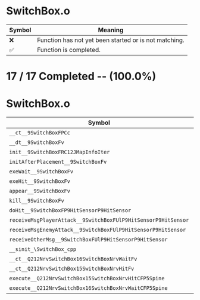 # SwitchBox.o
| Symbol | Meaning 
| ------------- | ------------- 
| :x: | Function has not yet been started or is not matching. 
| :white_check_mark: | Function is completed. 


# 17 / 17 Completed -- (100.0%)
# SwitchBox.o
| Symbol | Decompiled? |
| ------------- | ------------- |
| `__ct__9SwitchBoxFPCc` | :white_check_mark: |
| `__dt__9SwitchBoxFv` | :white_check_mark: |
| `init__9SwitchBoxFRC12JMapInfoIter` | :white_check_mark: |
| `initAfterPlacement__9SwitchBoxFv` | :white_check_mark: |
| `exeWait__9SwitchBoxFv` | :white_check_mark: |
| `exeHit__9SwitchBoxFv` | :white_check_mark: |
| `appear__9SwitchBoxFv` | :white_check_mark: |
| `kill__9SwitchBoxFv` | :white_check_mark: |
| `doHit__9SwitchBoxFP9HitSensorP9HitSensor` | :white_check_mark: |
| `receiveMsgPlayerAttack__9SwitchBoxFUlP9HitSensorP9HitSensor` | :white_check_mark: |
| `receiveMsgEnemyAttack__9SwitchBoxFUlP9HitSensorP9HitSensor` | :white_check_mark: |
| `receiveOtherMsg__9SwitchBoxFUlP9HitSensorP9HitSensor` | :white_check_mark: |
| `__sinit_\SwitchBox_cpp` | :white_check_mark: |
| `__ct__Q212NrvSwitchBox16SwitchBoxNrvWaitFv` | :white_check_mark: |
| `__ct__Q212NrvSwitchBox15SwitchBoxNrvHitFv` | :white_check_mark: |
| `execute__Q212NrvSwitchBox15SwitchBoxNrvHitCFP5Spine` | :white_check_mark: |
| `execute__Q212NrvSwitchBox16SwitchBoxNrvWaitCFP5Spine` | :white_check_mark: |
